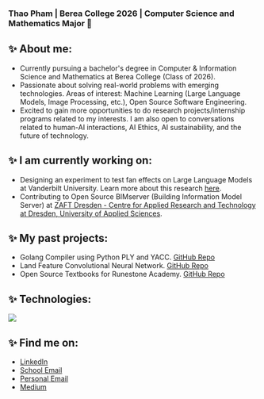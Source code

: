 ### Thao Pham | Berea College 2026 | Computer Science and Mathematics Major 👋

## ✨ About me:
- Currently pursuing a bachelor's degree in Computer & Information Science and Mathematics at Berea College (Class of 2026).
- Passionate about solving real-world problems with emerging technologies. Areas of interest: Machine Learning (Large Language Models, Image Processing, etc.), Open Source Software Engineering. 
- Excited to gain more opportunities to do research projects/internship programs related to my interests. I am also open to conversations related to human-AI interactions, AI Ethics, AI sustainability, and the future of technology.

## ✨ I am currently working on:
- Designing an experiment to test fan effects on Large Language Models at Vanderbilt University. Learn more about this research [here](https://github.com/thaopham03/evaluating_fan_effects_in_large_language_models).
- Contributing to Open Source BIMserver (Building Information Model Server) at [ZAFT Dresden - Centre for Applied Research and Technology at Dresden, University of Applied Sciences](https://www.zaft-dresden.de/).

## ✨ My past projects:
- Golang Compiler using Python PLY and YACC. [GitHub Repo](https://github.com/thaopham03/Go-compiler)
- Land Feature Convolutional Neural Network. [GitHub Repo](https://github.com/hoerstl/LandFeatureANN)
- Open Source Textbooks for Runestone Academy. [GitHub Repo](https://github.com/thaopham03/opensource)

## ✨ Technologies:
<a href="https://skillicons.dev">
    <img src="https://skillicons.dev/icons?i=python,cpp,java,html,git,docker,postgres,linux&perline=14" />
</a>

## ✨ Find me on:

- [LinkedIn](https://www.linkedin.com/in/thaominhtpham/) 
- [School Email](mailto:phamt2@berea.edu)
- [Personal Email](mailto:phamthiminhthao0310@gmail.com)
- [Medium](https://medium.com/@thaopham03)
